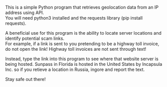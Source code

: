 This is a simple Python program that retrieves geolocation data from an IP address using API.\
You will need python3 installed and the requests library (pip install requests).

A beneficial use for this program is the ability to locate server locations and identify potential scam links.\
For example, if a link is sent to you pretending to be a highway toll invoice, do not open the link! Highway toll invoices are not sent through text!

Instead, type the link into this program to see where that website server is being hosted. Sunpass in Florida is hosted in the United States by Incapsula Inc. so if you retieve a location in Russia, ingore and report the text.

Stay safe out there!
